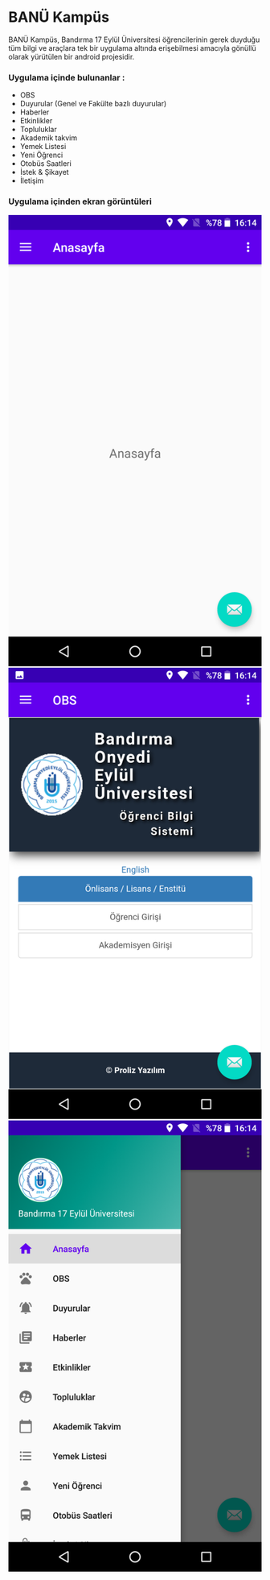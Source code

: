 # BANÜ Kampüs
BANÜ Kampüs, Bandırma 17 Eylül Üniversitesi öğrencilerinin gerek duyduğu tüm bilgi ve araçlara tek bir uygulama altında erişebilmesi amacıyla gönüllü olarak yürütülen bir android projesidir.

### Uygulama içinde bulunanlar :
  - OBS 
  - Duyurular (Genel ve Fakülte bazlı duyurular)
  - Haberler
  - Etkinlikler
  - Topluluklar
  - Akademik takvim
  - Yemek Listesi
  - Yeni Öğrenci
  - Otobüs Saatleri
  - İstek & Şikayet
  - İletişim

### Uygulama içinden ekran görüntüleri
![screenshot1](docs/img/ss1.png)
![screenshot2](docs/img/ss2.png)
![screenshot3](docs/img/ss3.png)

